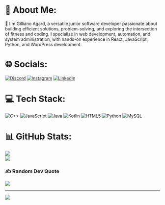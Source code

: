 # 💫 About Me:
👋 I'm Gilliano Agard, a versatile junior software developer passionate about building efficient solutions, problem-solving, and exploring the intersection of fitness and coding. I specialize in web development, automation, and system administration, with hands-on experience in React, JavaScript, Python, and WordPress development.

# 🌐 Socials:
[![Discord](https://img.shields.io/badge/Discord-%237289DA.svg?logo=discord&logoColor=white)](https://discord.gg/Wiierd) [![Instagram](https://img.shields.io/badge/Instagram-%23E4405F.svg?logo=Instagram&logoColor=white)](https://instagram.com/gilli.tt) [![LinkedIn](https://img.shields.io/badge/LinkedIn-%230077B5.svg?logo=linkedin&logoColor=white)](https://linkedin.com/in/gilliano-agard-770850282/) 

# 💻 Tech Stack:
![C++](https://img.shields.io/badge/c++-%2300599C.svg?style=for-the-badge&logo=c%2B%2B&logoColor=white) ![JavaScript](https://img.shields.io/badge/javascript-%23323330.svg?style=for-the-badge&logo=javascript&logoColor=%23F7DF1E) ![Java](https://img.shields.io/badge/java-%23ED8B00.svg?style=for-the-badge&logo=openjdk&logoColor=white) ![Kotlin](https://img.shields.io/badge/kotlin-%237F52FF.svg?style=for-the-badge&logo=kotlin&logoColor=white) ![HTML5](https://img.shields.io/badge/html5-%23E34F26.svg?style=for-the-badge&logo=html5&logoColor=white) ![Python](https://img.shields.io/badge/python-3670A0?style=for-the-badge&logo=python&logoColor=ffdd54) ![MySQL](https://img.shields.io/badge/mysql-%2300000f.svg?style=for-the-badge&logo=mysql&logoColor=white)
# 📊 GitHub Stats:
![](https://github-readme-streak-stats.herokuapp.com/?user=GillianoA&theme=dark&hide_border=false)<br/>
![](https://github-readme-stats.vercel.app/api/top-langs/?username=GillianoA&theme=dark&hide_border=false&include_all_commits=true&count_private=true&layout=compact)

### ✍️ Random Dev Quote
![](https://quotes-github-readme.vercel.app/api?type=horizontal&theme=radical)

---
[![](https://visitcount.itsvg.in/api?id=GillianoA&icon=2&color=1)](https://visitcount.itsvg.in)

<!-- Proudly created with GPRM ( https://gprm.itsvg.in ) -->
